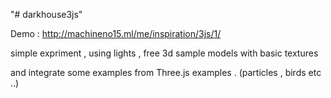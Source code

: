 "# darkhouse3js" 

Demo : http://machineno15.ml/me/inspiration/3js/1/
  

simple expriment , using lights , free 3d sample models with basic textures 

and integrate some examples from Three.js examples . (particles , birds etc ..)

